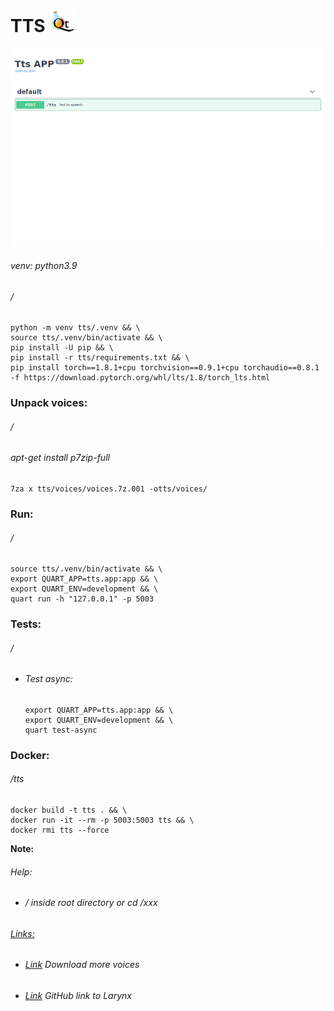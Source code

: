 TTS ![](static/images/logo.png)
===
![](static/images/screen.png)
###### venv: python3.9
###### /
```
python -m venv tts/.venv && \
source tts/.venv/bin/activate && \
pip install -U pip && \
pip install -r tts/requirements.txt && \
pip install torch==1.8.1+cpu torchvision==0.9.1+cpu torchaudio==0.8.1 -f https://download.pytorch.org/whl/lts/1.8/torch_lts.html
```
### Unpack voices:
###### / 
###### apt-get install p7zip-full
```
7za x tts/voices/voices.7z.001 -otts/voices/
```
### Run:
###### /
```
source tts/.venv/bin/activate && \
export QUART_APP=tts.app:app && \
export QUART_ENV=development && \
quart run -h "127.0.0.1" -p 5003
```
### Tests:
###### /
- ###### Test async:
    ````
    export QUART_APP=tts.app:app && \
    export QUART_ENV=development && \
    quart test-async
    ````
### Docker:
###### /tts
```
docker build -t tts . && \
docker run -it --rm -p 5003:5003 tts && \
docker rmi tts --force
```
**Note:** 
###### Help:
- ###### / inside root directory or cd /xxx  
###### [Links:]() 
- ###### [Link](https://drive.google.com/drive/folders/10_ZNA4PxF3QtYrBBEwjAFQfnhH9E1yqY?usp=sharing) Download more voices
- ###### [Link](https://github.com/rhasspy/larynx) GitHub link to Larynx
